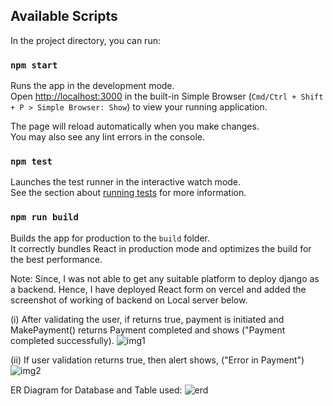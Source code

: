 ## Available Scripts
In the project directory, you can run:

### `npm start`
Runs the app in the development mode.\
Open [http://localhost:3000](http://localhost:3000) in the built-in Simple Browser (`Cmd/Ctrl + Shift + P > Simple Browser: Show`) to view your running application.

The page will reload automatically when you make changes.\
You may also see any lint errors in the console.

### `npm test`
Launches the test runner in the interactive watch mode.\
See the section about [running tests](https://facebook.github.io/create-react-app/docs/running-tests) for more information.

### `npm run build`
Builds the app for production to the `build` folder.\
It correctly bundles React in production mode and optimizes the build for the best performance.

Note: Since, I was not able to get any suitable platform to deploy django as a backend. Hence, I have deployed React form on vercel and added the screenshot of working of backend on Local server below. 

(i) After validating the user, if returns true, payment is initiated and MakePayment() returns Payment completed and shows ("Payment completed successfully).
![img1](https://user-images.githubusercontent.com/70884153/207120515-914b5d5a-32fd-455b-be2b-a05c6dfaa5cc.jpeg)

(ii) If user validation returns true, then alert shows, ("Error in Payment")
![img2](https://user-images.githubusercontent.com/70884153/207120832-219e2682-0a89-4cb4-93ed-5c01ff9c8ace.jpeg)

ER Diagram for Database and Table used:
![erd](https://user-images.githubusercontent.com/70884153/207128680-fd59cc4e-de3d-45b9-9829-4ca76d4808e2.jpg)
